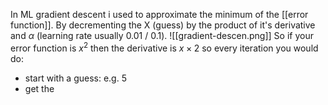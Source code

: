 In ML gradient descent i used to approximate the minimum of the [[error function]]. By decrementing the X (guess) by the product of it's derivative and $\alpha$ (learning rate usually 0.01 / 0.1). 
![[gradient-descen.png]]
So if your error function is $x^2$ then the derivative is $x \times 2$ so every iteration you would do:
- start with a guess: e.g. 5
- get the 